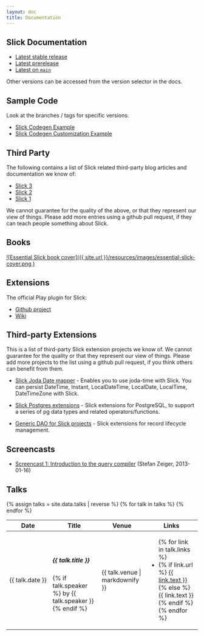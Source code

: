 ```yaml
---
layout: doc
title: Documentation
---
```


## Slick Documentation

* [Latest stable release](/doc/stable)
* [Latest prerelease](/doc/prerelease)
* [Latest on `main`](/doc/devel)

Other versions can be accessed from the version selector in the docs.

## Sample Code

Look at the branches / tags for specific versions.

* [Slick Codegen Example](https://github.com/slick/slick-codegen-example)
* [Slick Codegen Customization Example](https://github.com/slick/slick-codegen-customization-example)

## Third Party

The following contains a list of Slick related third-party blog articles and documentation we know of:

* [Slick 3](third-party-slick-3)
* [Slick 2](third-party-slick-2)
* [Slick 1](third-party-slick-1)

We cannot guarantee for the quality of the above, or that they represent our view of things.
Please add more entries using a github pull request, if they can teach people something about Slick.

## Books

[![Essential Slick book cover]({{ site.url }}/resources/images/essential-slick-cover.png )][essential-slick-book-url]

## Extensions

The official Play plugin for Slick:

- [Github project](https://github.com/playframework/play-slick)
- [Wiki](https://github.com/playframework/play-slick/wiki)

## Third-party Extensions

This is a list of third-party Slick extension projects we know of.
We cannot guarantee for the quality or that they represent our view of things.
Please add more projects to the list using a github pull request, if you think others can benefit from them.

- [Slick Joda Date mapper](https://github.com/tototoshi/slick-joda-mapper) - Enables you to use joda-time with Slick.
  You can persist DateTime, Instant, LocalDateTime, LocalDate, LocalTime, DateTimeZone with Slick.

- [Slick Postgres extensions](https://github.com/tminglei/slick-pg) - Slick extensions for PostgreSQL, to support a
  series of pg data types and related operators/functions.

- [Generic DAO for Slick projects](https://github.com/rcavalcanti/slick-dao) - Slick extensions for record lifecycle
  management.

## Screencasts

* [Screencast 1: Introduction to the query compiler](http://youtu.be/THlvR9bXHIc) (Stefan Zeiger, 2013-01-16)

## Talks

<table class="table-talks">
  <thead><tr><th>Date</th><th>Title</th><th>Venue</th><th>Links</th></tr></thead>
  <tbody>
    {% assign talks = site.data.talks | reverse %}
    {% for talk in talks %}
    <tr>
      <td style="white-space: pre">{{ talk.date }}</td>
      <td>
        <h5>{{ talk.title }}</h5>
        {% if talk.speaker %}
          by {{ talk.speaker }}
        {% endif %}
      </td>
      <td>{{ talk.venue | markdownify }}</td>
      <td>
        <ul>
        {% for link in talk.links %}
          <li>
          {% if link.url %}
            <a href="{{ link.url }}">{{ link.text }}</a>
          {% else %}
            {{ link.text }}
          {% endif %}
          </li>
        {% endfor %}
        </ul>
      </td>
    </tr>
    {% endfor %}
  </tbody>
</table>

[essential-slick-book-url]: https://underscore.io/books/essential-slick/ "Essential Slick book cover"
